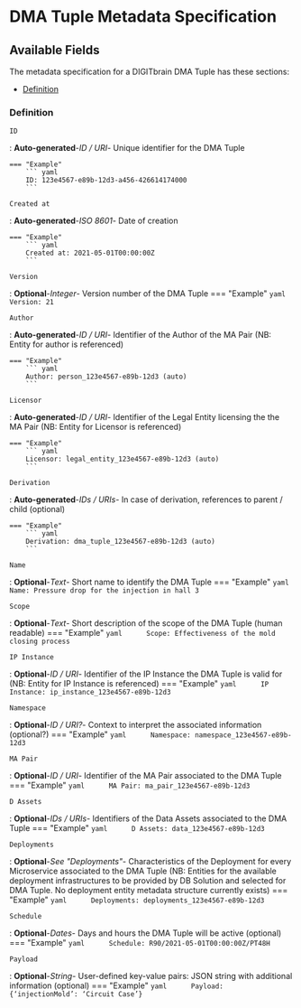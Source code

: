 # DMA Tuple Metadata Specification

## Available Fields 

The metadata specification for a DIGITbrain DMA Tuple
has these sections:

- [Definition](#definition)


### Definition


`ID`

:   **Auto-generated**-*ID / URI*- Unique identifier for the DMA Tuple

    === "Example"
        ``` yaml     
        ID: 123e4567-e89b-12d3-a456-426614174000
        ```

`Created at`

:   **Auto-generated**-*ISO 8601*- Date of creation

    === "Example"
        ``` yaml     
        Created at: 2021-05-01T00:00:00Z
        ```

`Version`

:   **Optional**-*Integer*- Version number of the DMA Tuple
    === "Example"
        ``` yaml     
        Version: 21
        ```

`Author`

:   **Auto-generated**-*ID / URI*- Identifier of the Author of the MA Pair (NB: Entity for author is referenced)

    === "Example"
        ``` yaml     
        Author: person_123e4567-e89b-12d3 (auto)
        ```

`Licensor`

:   **Auto-generated**-*ID / URI*- Identifier of the Legal Entity licensing the the MA Pair (NB: Entity for Licensor is referenced)

    === "Example"
        ``` yaml     
        Licensor: legal_entity_123e4567-e89b-12d3 (auto)
        ```

`Derivation`

:   **Auto-generated**-*IDs / URIs*- In case of derivation, references to parent / child (optional)

    === "Example"
        ``` yaml     
        Derivation: dma_tuple_123e4567-e89b-12d3 (auto)
        ```

`Name`

:   **Optional**-*Text*- Short name to identify the DMA Tuple
    === "Example"
        ``` yaml     
        Name: Pressure drop for the injection in hall 3
        ```

`Scope`

:   **Optional**-*Text*- Short description of the scope of the DMA Tuple (human readable)
    === "Example"
        ``` yaml     
        Scope: Effectiveness of the mold closing process
        ```

`IP Instance`

:   **Optional**-*ID / URI*- Identifier of the IP Instance the DMA Tuple is valid for (NB: Entity for IP Instance is referenced)
    === "Example"
        ``` yaml     
        IP Instance: ip_instance_123e4567-e89b-12d3
        ```

`Namespace`

:   **Optional**-*ID / URI?*- Context to interpret the associated information (optional?)
    === "Example"
        ``` yaml     
        Namespace: namespace_123e4567-e89b-12d3
        ```

`MA Pair`

:   **Optional**-*ID / URI*- Identifier of the MA Pair associated to the DMA Tuple
    === "Example"
        ``` yaml     
        MA Pair: ma_pair_123e4567-e89b-12d3
        ```

`D Assets`

:   **Optional**-*IDs / URIs*- Identifiers of the Data Assets associated to the DMA Tuple
    === "Example"
        ``` yaml     
        D Assets: data_123e4567-e89b-12d3
        ```

`Deployments`

:   **Optional**-*See "Deployments"*- Characteristics of the Deployment for every Microservice associated to the DMA Tuple (NB: Entities for the available deployment infrastructures to be provided by DB Solution and selected for DMA Tuple. No deployment entity metadata structure currently exists)
    === "Example"
        ``` yaml     
        Deployments: deployments_123e4567-e89b-12d3
        ```

`Schedule`

:   **Optional**-*Dates*- Days and hours the DMA Tuple will be active (optional)
    === "Example"
        ``` yaml     
        Schedule: R90/2021-05-01T00:00:00Z/PT48H
        ```

`Payload`

:   **Optional**-*String*- User-defined key-value pairs: JSON string with additional information (optional)
    === "Example"
        ``` yaml     
        Payload: {‘injectionMold’: ‘Circuit Case’}
        ```
